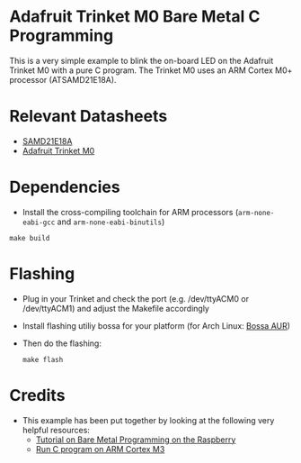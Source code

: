 # Adafruit Trinket M0 Bare Metal C Programming

This is a very simple example to blink the on-board LED on the Adafruit Trinket M0 with a pure C program. 
The Trinket M0 uses an ARM Cortex M0+ processor (ATSAMD21E18A).

# Relevant Datasheets
* [SAMD21E18A]( https://cdn.sparkfun.com/datasheets/Dev/Arduino/Boards/Atmel-42181-SAM-D21_Datasheet.pdf)
* [Adafruit Trinket M0](https://cdn-learn.adafruit.com/downloads/pdf/adafruit-trinket-m0-circuitpython-arduino.pdf)

# Dependencies
* Install the cross-compiling toolchain for ARM processors (```arm-none-eabi-gcc``` and ```arm-none-eabi-binutils```)
```
make build
```

# Flashing

* Plug in your Trinket and check the port (e.g. /dev/ttyACM0 or /dev/ttyACM1) and adjust the Makefile accordingly
* Install flashing utiliy bossa for your platform (for Arch Linux: [Bossa AUR](https://aur.archlinux.org/packages/bossa/))
* Then do the flashing:

	```
	make flash
	```

# Credits
* This example has been put together by looking at the following very helpful resources:
	- [Tutorial on Bare Metal Programming on the Raspberry]( https://github.com/BrianSidebotham/arm-tutorial-rpi)
	- [Run C program on ARM Cortex M3](https://jacobmossberg.se/posts/2018/08/11/run-c-program-bare-metal-on-arm-cortex-m3.html#c-program
)
